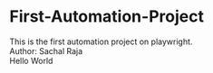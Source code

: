 # First-Automation-Project
This is the first automation project on playwright.
<br>
Author: Sachal Raja
<br>
Hello World

